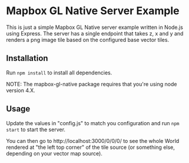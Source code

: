 # Mapbox GL Native Server Example

This is just a simple Mapbox GL Native server example written in Node.js using Express. The server has a single endpoint that takes z, x and y and renders a png image tile based on the configured base vector tiles.

## Installation

Run `npm install` to install all dependencies.

NOTE: The mapbox-gl-native package requires that you're using node version 4.X. 

## Usage

Update the values in "config.js" to match you configuration and run `npm start` to start the server. 

You can then go to http://localhost:3000/0/0/0/ to see the whole World rendered at "the left top corner" of the tile source (or something else, depending on your vector map source).
